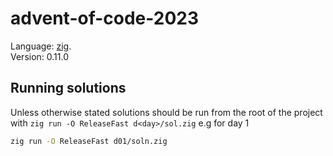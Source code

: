# advent-of-code-2023

Language: [zig](https://ziglang.org/).  
Version: 0.11.0

## Running solutions

Unless otherwise stated solutions should be run from the root of the project
with `zig run -O ReleaseFast d<day>/sol.zig` e.g for day 1
```bash
zig run -O ReleaseFast d01/soln.zig
```
